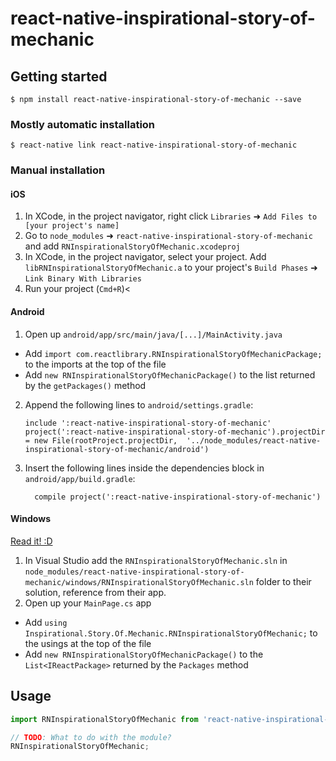 
# react-native-inspirational-story-of-mechanic

## Getting started

`$ npm install react-native-inspirational-story-of-mechanic --save`

### Mostly automatic installation

`$ react-native link react-native-inspirational-story-of-mechanic`

### Manual installation


#### iOS

1. In XCode, in the project navigator, right click `Libraries` ➜ `Add Files to [your project's name]`
2. Go to `node_modules` ➜ `react-native-inspirational-story-of-mechanic` and add `RNInspirationalStoryOfMechanic.xcodeproj`
3. In XCode, in the project navigator, select your project. Add `libRNInspirationalStoryOfMechanic.a` to your project's `Build Phases` ➜ `Link Binary With Libraries`
4. Run your project (`Cmd+R`)<

#### Android

1. Open up `android/app/src/main/java/[...]/MainActivity.java`
  - Add `import com.reactlibrary.RNInspirationalStoryOfMechanicPackage;` to the imports at the top of the file
  - Add `new RNInspirationalStoryOfMechanicPackage()` to the list returned by the `getPackages()` method
2. Append the following lines to `android/settings.gradle`:
  	```
  	include ':react-native-inspirational-story-of-mechanic'
  	project(':react-native-inspirational-story-of-mechanic').projectDir = new File(rootProject.projectDir, 	'../node_modules/react-native-inspirational-story-of-mechanic/android')
  	```
3. Insert the following lines inside the dependencies block in `android/app/build.gradle`:
  	```
      compile project(':react-native-inspirational-story-of-mechanic')
  	```

#### Windows
[Read it! :D](https://github.com/ReactWindows/react-native)

1. In Visual Studio add the `RNInspirationalStoryOfMechanic.sln` in `node_modules/react-native-inspirational-story-of-mechanic/windows/RNInspirationalStoryOfMechanic.sln` folder to their solution, reference from their app.
2. Open up your `MainPage.cs` app
  - Add `using Inspirational.Story.Of.Mechanic.RNInspirationalStoryOfMechanic;` to the usings at the top of the file
  - Add `new RNInspirationalStoryOfMechanicPackage()` to the `List<IReactPackage>` returned by the `Packages` method


## Usage
```javascript
import RNInspirationalStoryOfMechanic from 'react-native-inspirational-story-of-mechanic';

// TODO: What to do with the module?
RNInspirationalStoryOfMechanic;
```
  